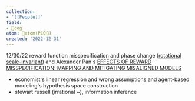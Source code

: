 ```yaml
---
collection:
- '[[People]]'
field:
- 👾cog
atom: 🧭atom(PCO🔃)
created: '2022-12-31'
---
```


12/30/22 reward function misspecification and phase change ([rotational scale-invariant](https://www.quantamagazine.org/mathematicians-prove-symmetry-of-phase-transitions-20210708/)) and Alexander Pan's [EFFECTS OF REWARD MISSPECIFICATION: MAPPING AND MITIGATING MISALIGNED MODELS](https://openreview.net/pdf?id=JYtwGwIL7ye) 
- economist's linear regression and wrong assumptions and agent-based modeling's hypothesis space construction
- stewart russell (irrational ~), information inference